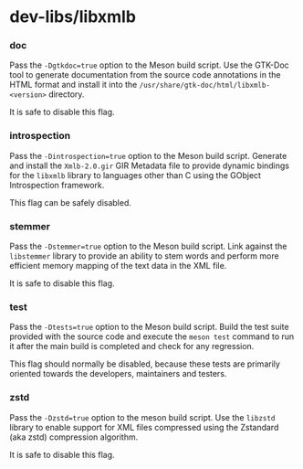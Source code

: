 # dev-libs/libxmlb

### doc
Pass the `-Dgtkdoc=true` option to the Meson build script. Use the GTK-Doc tool to generate documentation from the source code annotations in the HTML format and install it into the `/usr/share/gtk-doc/html/libxmlb-<version>` directory.

It is safe to disable this flag.

### introspection
Pass the `-Dintrospection=true` option to the Meson build script. Generate and install the `Xmlb-2.0.gir` GIR Metadata file to provide dynamic bindings for the `libxmlb` library to languages other than C using the GObject Introspection framework.

This flag can be safely disabled.

### stemmer
Pass the `-Dstemmer=true` option to the Meson build script. Link against the `libstemmer` library to provide an ability to stem words and perform more efficient memory mapping of the text data in the XML file.

It is safe to disable this flag.

### test
Pass the `-Dtests=true` option to the Meson build script. Build the test suite provided with the source code and execute the `meson test` command to run it after the main build is completed and check for any regression.

This flag should normally be disabled, because these tests are primarily oriented towards the developers, maintainers and testers.

### zstd
Pass the `-Dzstd=true` option to the meson build script. Use the `libzstd` library to enable support for XML files compressed using the Zstandard (aka zstd) compression algorithm.

It is safe to disable this flag.
